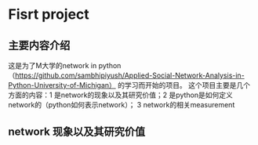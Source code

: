 # Fisrt project
## 主要内容介绍
这是为了M大学的network in python（https://github.com/sambhipiyush/Applied-Social-Network-Analysis-in-Python-University-of-Michigan） 的学习而开始的项目。
这个项目主要是几个方面的内容：1 是network的现象以及其研究价值；2 是python是如何定义network的（python如何表示network）； 3 network的相关measurement

## network 现象以及其研究价值
